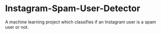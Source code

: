 # Instagram-Spam-User-Detector
A machine learning project which classifies if an Instagram user is a spam user or not.
